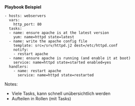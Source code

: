 <strong>Playbook Beispiel</strong>


```
- hosts: webservers
  vars:
    http_port: 80
  tasks:
  - name: ensure apache is at the latest version
    yum: name=httpd state=latest
  - name: write the apache config file
    template: src=/srv/httpd.j2 dest=/etc/httpd.conf
    notify:
    - restart apache
  - name: ensure apache is running (and enable it at boot)
    service: name=httpd state=started enabled=yes
  handlers:
    - name: restart apache
      service: name=httpd state=restarted
```

Notes:

* Viele Tasks, kann schnell unübersichtlich werden
* Aufteilen in Rollen (mit Tasks)
